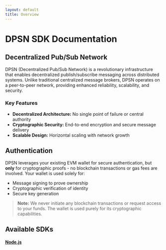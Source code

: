 ```yaml
---
layout: default
title: Overview
---
```


# DPSN SDK Documentation

## Decentralized Pub/Sub Network

DPSN (Decentralized Pub/Sub Network) is a revolutionary infrastructure that enables decentralized publish/subscribe messaging across distributed systems. Unlike traditional centralized message brokers, DPSN operates on a peer-to-peer network, providing enhanced reliability, scalability, and security.

### Key Features

- **Decentralized Architecture:** No single point of failure or central authority
- **Cryptographic Security:** End-to-end encryption and secure message delivery
- **Scalable Design:** Horizontal scaling with network growth

## Authentication

DPSN leverages your existing EVM wallet  for secure authentication, but **only** for cryptographic proofs - no blockchain transactions or gas fees are involved. Your wallet is used solely for:

- Message signing to prove ownership
- Cryptographic verification of identity
- Secure key generation

> **Note:** We never initiate any blockchain transactions or request access to your funds. The wallet is used purely for its cryptographic capabilities.

## Available SDKs

<div class="sdk-grid">
<a href="/docs/nodejs" class="sdk-card">
<h4>Node.js</h4>
</a>
</div> 